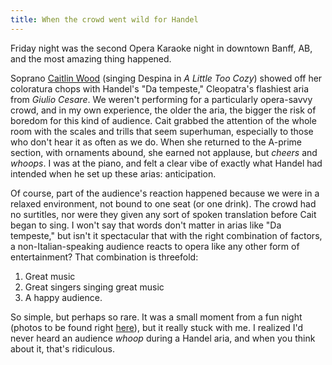 ```yaml
---
title: When the crowd went wild for Handel
---
```


Friday night was the second Opera Karaoke night in downtown Banff, AB, and the most amazing thing happened. 

Soprano [Caitlin Wood](/scene/people/caitlin-wood/) (singing Despina in *A Little Too Cozy*) showed off her coloratura chops with Handel's "Da tempeste," Cleopatra's flashiest aria from *Giulio Cesare*. We weren't performing for a particularly opera-savvy crowd, and in my own experience, the older the aria, the bigger the risk of boredom for this kind of audience. Cait grabbed the attention of the whole room with the scales and trills that seem superhuman, especially to those who don't hear it as often as we do. When she returned to the A-prime section, with ornaments abound, she earned not applause, but *cheers* and *whoops*. I was at the piano, and felt a clear vibe of exactly what Handel had intended when he set up these arias: anticipation. 

Of course, part of the audience's reaction happened because we were in a relaxed environment, not bound to one seat (or one drink). The crowd had no surtitles, nor were they given any sort of spoken translation before Cait began to sing. I won't say that words don't matter in arias like "Da tempeste," but isn't it spectacular that with the right combination of factors, a non-Italian-speaking audience reacts to opera like any other form of entertainment? That combination is threefold:

1. Great music
2. Great singers singing great music
3. A happy audience.

So simple, but perhaps so rare. It was a small moment from a fun night (photos to be found right [here](http://www.schmopera.com/opera-karaoke-night-round-2/)), but it really stuck with me. I realized I'd never heard an audience *whoop* during a Handel aria, and when you think about it, that's ridiculous.
